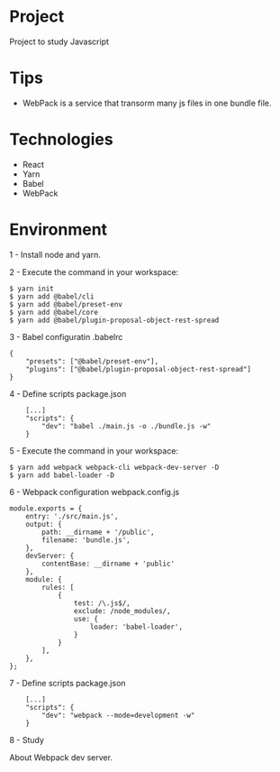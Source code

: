 # Project
Project to study Javascript

# Tips

- WebPack is a service that transorm many js files in one bundle file.

# Technologies

- React
- Yarn
- Babel
- WebPack

# Environment

1 - Install node and yarn.

2 - Execute the command in your workspace:
```sheel script
$ yarn init
$ yarn add @babel/cli
$ yarn add @babel/preset-env
$ yarn add @babel/core
$ yarn add @babel/plugin-proposal-object-rest-spread
```

3 - Babel configuratin
.babelrc
```
{
    "presets": ["@babel/preset-env"],
    "plugins": ["@babel/plugin-proposal-object-rest-spread"]
}
```

4 - Define scripts
package.json
```
    [...]
    "scripts": {
        "dev": "babel ./main.js -o ./bundle.js -w"
    }
```

5 - Execute the command in your workspace:
```shell script
$ yarn add webpack webpack-cli webpack-dev-server -D
$ yarn add babel-loader -D
```

6 - Webpack configuration
webpack.config.js
```
module.exports = {
    entry: './src/main.js',
    output: {
        path: __dirname + '/public',
        filename: 'bundle.js',
    },
    devServer: {
        contentBase: __dirname + 'public'
    },
    module: {
        rules: [
            {
                test: /\.js$/,
                exclude: /node_modules/,
                use: {
                    loader: 'babel-loader',
                }
            }
        ],
    },
};
```

7 - Define scripts
package.json
```
    [...]
    "scripts": {
        "dev": "webpack --mode=development -w"
    }
```

8 - Study

About Webpack dev server.